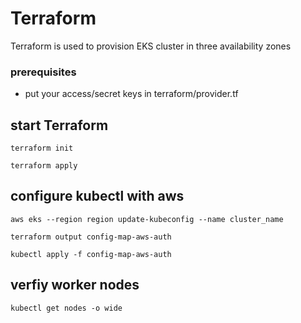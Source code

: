 # Terraform 

Terraform is used to provision EKS cluster in three availability zones 

### prerequisites

- put your access/secret keys in terraform/provider.tf

## start Terraform 

```
terraform init

terraform apply
```

## configure kubectl with aws

```
aws eks --region region update-kubeconfig --name cluster_name

terraform output config-map-aws-auth

kubectl apply -f config-map-aws-auth

```

## verfiy worker nodes 

```
kubectl get nodes -o wide

```
